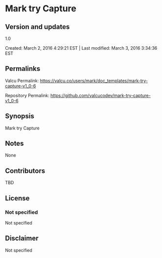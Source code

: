 

# Mark try Capture

## Version and updates

1.0

Created: March 2, 2016  4:29:21 EST | Last modified: March 3, 2016  3:34:36 EST

## Permalinks

Valcu Permalink: https://valcu.co/users/mark/doc_templates/mark-try-capture-v1_0-6

Repository Permalink: https://github.com/valcucodev/mark-try-capture-v1_0-6

## Synopsis

Mark try Capture

## Notes

None

## Contributors

TBD

## License

### Not specified


  Not specified


## Disclaimer


  Not specified
